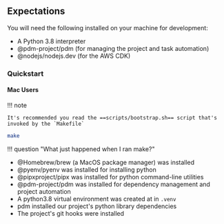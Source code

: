 ## Expectations

You will need the following installed on your machine for development:

* A Python 3.8 interpreter
* @pdm-project/pdm (for managing the project and task automation)
* @nodejs/nodejs.dev (for the AWS CDK)

### Quickstart

#### Mac Users

!!! note

    It's recommended you read the ==scripts/bootstrap.sh== script that's invoked by the `Makefile`

```bash
make
```

!!! question "What just happened when I ran make?"

- @Homebrew/brew (a MacOS package manager) was installed
- @pyenv/pyenv was installed for installing python
- @pipxproject/pipx was installed for python command-line utilities
- @pdm-project/pdm was installed for dependency management and project automation
- A python3.8 virtual environment was created at in `.venv`
- pdm installed our project's python library dependencies
- The project's git hooks were installed

